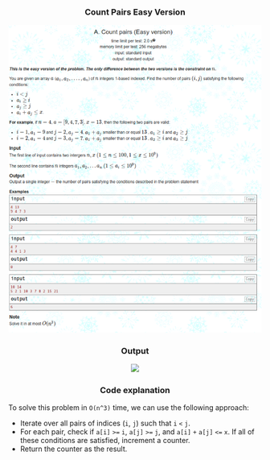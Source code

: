 <h3 align="center"> Count Pairs Easy Version </h3>

<p align="center">
  <img src="/img/CountPairsEasyVersion.png" />
</p>
<p/>



<h3 align="center"> Output </h3>

<p align="center">
  <img src="/img/CountPairsEasyVersionOutput.png.png" />
</p>
<p/>

<h3 align="center"> Code explanation </h3>

To solve this problem in `O(n^3)` time, we can use the following approach:

- Iterate over all pairs of indices (`i`, `j`) such that `i` `<` `j`.
- For each pair, check if `a[i]` `>=` `i`, `a[j]` `>=` `j`, and `a[i]` `+` `a[j]` `<=` `x`. If all of these conditions are satisfied, increment a counter.
- Return the counter as the result.
 
